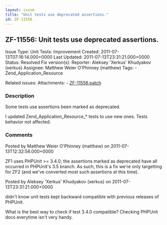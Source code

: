 ```yaml
---
layout: issue
title: "Unit tests use deprecated assertions."
id: ZF-11556
---
```


ZF-11556: Unit tests use deprecated assertions.
-----------------------------------------------

 Issue Type: Unit Tests: Improvement Created: 2011-07-13T07:16:14.000+0000 Last Updated: 2011-07-13T23:31:21.000+0000 Status: Resolved Fix version(s): 
 Reporter:  Aleksey 'Xerkus' Khudyakov (xerkus)  Assignee:  Matthew Weier O'Phinney (matthew)  Tags: - Zend\_Application\_Resource
 
 Related issues: 
 Attachments: - [ZF-11556.patch](/issues/secure/attachment/14520/ZF-11556.patch)
 
### Description

Some tests use assertions been marked as deprecated.

I updated Zend\_Application\_Resource\_\* tests to use new ones. Tests behavior not affected.

 

 

### Comments

Posted by Matthew Weier O'Phinney (matthew) on 2011-07-13T12:32:56.000+0000

ZF1 uses PHPUnit >= 3.4.0; the assertions marked as deprecated have all occurred in PHPUnit's 3.5 branch. As such, this is a fix we're only targetting for ZF2 (and we've converted most such assertions at this time).

 

 

Posted by Aleksey 'Xerkus' Khudyakov (xerkus) on 2011-07-13T23:31:21.000+0000

didn't know unit tests kept backward compatible with previous releases of PHPUnit.

What is the best way to check if test 3.4.0 compatible? Checking PHPUnit docs everytime isn't very handy.

 

 